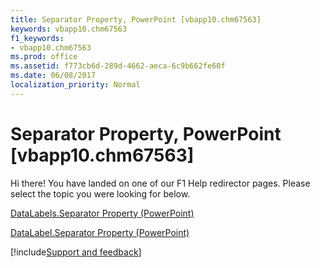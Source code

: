 ```yaml
---
title: Separator Property, PowerPoint [vbapp10.chm67563]
keywords: vbapp10.chm67563
f1_keywords:
- vbapp10.chm67563
ms.prod: office
ms.assetid: f773cb6d-289d-4662-aeca-6c9b662fe60f
ms.date: 06/08/2017
localization_priority: Normal
---
```



# Separator Property, PowerPoint [vbapp10.chm67563]

Hi there! You have landed on one of our F1 Help redirector pages. Please select the topic you were looking for below.

[DataLabels.Separator Property (PowerPoint)](https://msdn.microsoft.com/library/e0bc6147-61c8-8df9-ff42-591f60c5b7f5%28Office.15%29.aspx)

[DataLabel.Separator Property (PowerPoint)](https://msdn.microsoft.com/library/16613cac-f04d-13fe-56e5-bb6b6c9473b3%28Office.15%29.aspx)

[!include[Support and feedback](~/includes/feedback-boilerplate.md)]